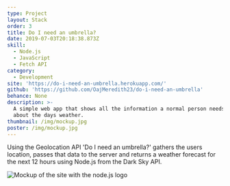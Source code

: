```yaml
---
type: Project
layout: Stack
order: 3
title: Do I need an umbrella?
date: 2019-07-03T20:18:38.873Z
skill:
  - Node.js
  - JavaScript
  - Fetch API
category:
  - Development
site: 'https://do-i-need-an-umbrella.herokuapp.com/'
github: 'https://github.com/OajMeredith23/do-i-need-an-umbrella'
behance: None
description: >-
  A simple web app that shows all the information a normal person needs to know
  about the days weather. 
thumbnail: /img/mockup.jpg
poster: /img/mockup.jpg
---
```

<div class="text">
   <p>Using the Geolocation API 'Do I need an umbrella?' gathers the users location, passes that data to the server and returns a weather forecast for the next 12 hours using Node.js from the Dark Sky API. </p>
</div>

<!-- <img src="/img/mockup-nodejs.jpg"> -->
![Mockup of the site with the node.js logo](/img/mockup-nodejs.jpg "Mockup of the site with the node.js logo")
